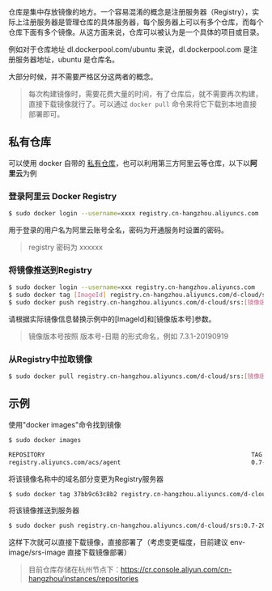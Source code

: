 仓库是集中存放镜像的地方。一个容易混淆的概念是注册服务器（Registry），实际上注册服务器是管理仓库的具体服务器，每个服务器上可以有多个仓库，而每个仓库下面有多个镜像。从这方面来说，仓库可以被认为是一个具体的项目或目录。

例如对于仓库地址 dl.dockerpool.com/ubuntu 来说，dl.dockerpool.com 是注册服务器地址，ubuntu 是仓库名。

大部分时候，并不需要严格区分这两者的概念。

> 每次构建镜像时，需要花费大量的时间，有了仓库后，就不需要再次构建，直接下载镜像就行了。可以通过 `docker pull` 命令来将它下载到本地直接部署即可。



## 私有仓库

可以使用 docker 自带的 [私有仓库](https://yeasy.gitbooks.io/docker_practice/content/repository/registry.html)，也可以利用第三方阿里云等仓库，以下以**阿里云**为例



### 登录阿里云 Docker Registry

```bash
$ sudo docker login --username=xxxx registry.cn-hangzhou.aliyuncs.com
```
用于登录的用户名为阿里云账号全名，密码为开通服务时设置的密码。

> registry 密码为  xxxxxx



### 将镜像推送到Registry

```bash
$ sudo docker login --username=xxx registry.cn-hangzhou.aliyuncs.com
$ sudo docker tag [ImageId] registry.cn-hangzhou.aliyuncs.com/d-cloud/srs:[镜像版本号]
$ sudo docker push registry.cn-hangzhou.aliyuncs.com/d-cloud/srs:[镜像版本号]
```

请根据实际镜像信息替换示例中的[ImageId]和[镜像版本号]参数。

> 镜像版本号按照 版本号-日期 的形式命名，例如 7.3.1-20190919



### 从Registry中拉取镜像

```bash
$ sudo docker pull registry.cn-hangzhou.aliyuncs.com/d-cloud/srs:[镜像版本号]
```



## 示例

使用"docker images"命令找到镜像

```bash
$ sudo docker images

REPOSITORY                                                         TAG                 IMAGE ID            CREATED             VIRTUAL SIZE
registry.aliyuncs.com/acs/agent                                    0.7-dfb6816         37bb9c63c8b2        7 days ago          37.89 MB
```

将该镜像名称中的域名部分变更为Registry服务器
```bash
$ sudo docker tag 37bb9c63c8b2 registry.cn-hangzhou.aliyuncs.com/d-cloud/srs:0.7-20201216
```

将该镜像推送到服务器
```bash
$ sudo docker push registry.cn-hangzhou.aliyuncs.com/d-cloud/srs:0.7-20201216
```

这样下次就可以直接下载镜像，直接部署了（考虑变更幅度，目前建议 env-image/srs-image 直接下载镜像部署）



> 目前仓库存储在杭州节点下：https://cr.console.aliyun.com/cn-hangzhou/instances/repositories
